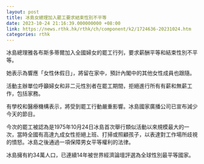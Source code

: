 ```yaml
---
layout: post
title: 冰島女總理加入罷工要求結束性別不平等
date: 2023-10-24 21:16:39.000000000 +08:00
link: https://news.rthk.hk/rthk/ch/component/k2/1724636-20231024.htm
categories: rthk
---
```


冰島總理雅各布斯多蒂爾加入全國婦女的罷工行列，要求薪酬平等和結束性別不平等。

她表示為響應「女性休假日」，將留在家中，預計內閣中的其他女性成員也跟隨。

活動主辦單位呼籲婦女和非二元性別者在罷工期間，拒絕進行所有有薪和無薪工作，包括家務。

有學校和醫療機構表示，將受到罷工行動嚴重影響。冰島國家廣播公司已宣布減少今天的節目。

今次的罷工被認為是1975年10月24日冰島首次舉行類似活動以來規模最大的一次，當時全國有高達九成女性拒絕上班、打掃或照顧孩子，以表達對工作場所歧視的憤怒。冰島之後通過一項保障男女平等權利的法律。

冰島擁有約34萬人口，已連續14年被世界經濟論壇評選為全球性別最平等國家。
